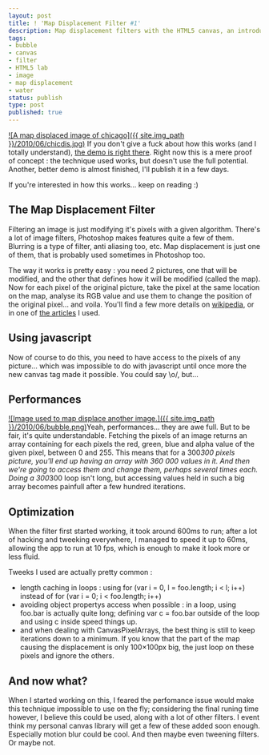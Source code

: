 ```yaml
---
layout: post
title: ! 'Map Displacement Filter #1'
description: Map displacement filters with the HTML5 canvas, an introduction.
tags:
- bubble
- canvas
- filter
- HTML5 lab
- image
- map displacement
- water
status: publish
type: post
published: true
---
```

[![A map displaced image of chicago]({{ site.img_path }}/2010/06/chicdis.jpg)](http://yannick-lohse.fr/2010/06/map-displacement-filter-1/)
If you don't give a fuck about how this works (and I totally understand), [the demo is right there](http://code.yannick-lohse.fr/mapdisplacement/bitmap.php "Map Displacement with a canvas"). Right now this is a mere proof of concept : the technique used works, but doesn't use the full potential. Another, better demo is almost finished, I'll publish it in a few days.

If you're interested in how this works… keep on reading :)

## The Map Displacement Filter

Filtering an image is just modifying it's pixels with a given algorithm. There's a lot of image filters, Photoshop makes features quite a few of them. Blurring is a type of filter, anti aliasing too, etc. Map displacement is just one of them, that is probably used sometimes in Photoshop too.

The way it works is pretty easy : you need 2 pictures, one that will be modified, and the other that defines how it will be modified (called the map). Now for each pixel of the original picture, take the pixel at the same location on the map, analyse its RGB value and use them to change the position of the original pixel… and voila.
You'll find a few more details on [wikipedia](http://fr.wikipedia.org/wiki/Displacement_mapping "Wikipedia page on displacement mapping"), or in one of [the articles](http://docs.gimp.org/en/plug-in-displace.html "Details on map displacement") I used.

## Using javascript

Now of course to do this, you need to have access to the pixels of any picture… which was impossible to do with javascript until once more the new canvas tag made it possible. You could say \o/, but…

## Performances

[![Image used to map displace another image.]({{ site.img_path }}/2010/06/bubble.png)](http://yannick-lohse.fr/wp-content/uploads/2010/06/bubble.png)Yeah, performances… they are awe full. But to be fair, it's quite understandable.
Fetching the pixels of an image returns an array containing for each pixels the red, green, blue and alpha value of the given pixel, between 0 and 255. This means that for a 300*300 pixels picture, you'll end up having an array with 360 000 values in it. And then we're going to access them and change them, perhaps several times each. Doing a 300*300 loop isn't long, but accessing values held in such a big array becomes painfull after a few hundred iterations.

## Optimization
When the filter first started working, it took around 600ms to run; after a lot of hacking and tweeking everywhere, I managed to speed it up to 60ms, allowing the app to run at 10 fps, which is enough to make it look more or less fluid.

Tweeks I used are actually pretty common :

- length caching in loops : using for (var i = 0, l = foo.length; i < l; i++) instead of for (var i = 0; i < foo.length; i++)
- avoiding object propertys access when possible : in a loop, using foo.bar is actually quite long; defining var c = foo.bar outside of the loop and using c inside speed things up.
- and when dealing with CanvasPixelArrays, the best thing is still to keep iterations down to a minimum. If you know that the part of the map causing the displacement is only 100×100px big, the just loop on these pixels and ignore the others.

## And now what?
When I started working on this, I feared the perfomance issue would make this technique impossible to use on the fly; considering the final runing time however, I believe this could be used, along with a lot of other filters. I event think my personal canvas library will get a few of these added soon enough. Especially motion blur could be cool. And then maybe even tweening filters. Or maybe not.
